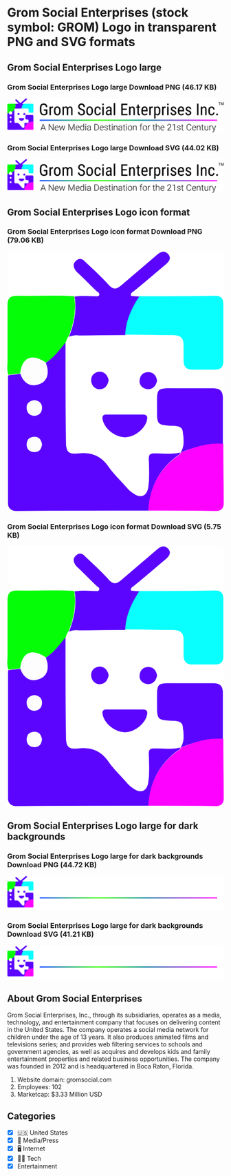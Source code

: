 # Grom Social Enterprises (stock symbol: GROM) Logo in transparent PNG and SVG formats

## Grom Social Enterprises Logo large

### Grom Social Enterprises Logo large Download PNG (46.17 KB)

![Grom Social Enterprises Logo large Download PNG (46.17 KB)](/img/orig/GROM_BIG-3b77312f.png)

### Grom Social Enterprises Logo large Download SVG (44.02 KB)

![Grom Social Enterprises Logo large Download SVG (44.02 KB)](/img/orig/GROM_BIG-a20e3110.svg)

## Grom Social Enterprises Logo icon format

### Grom Social Enterprises Logo icon format Download PNG (79.06 KB)

![Grom Social Enterprises Logo icon format Download PNG (79.06 KB)](/img/orig/GROM-1d27c520.png)

### Grom Social Enterprises Logo icon format Download SVG (5.75 KB)

![Grom Social Enterprises Logo icon format Download SVG (5.75 KB)](/img/orig/GROM-3bd05640.svg)

## Grom Social Enterprises Logo large for dark backgrounds

### Grom Social Enterprises Logo large for dark backgrounds Download PNG (44.72 KB)

![Grom Social Enterprises Logo large for dark backgrounds Download PNG (44.72 KB)](/img/orig/GROM_BIG.D-7f30b7d0.png)

### Grom Social Enterprises Logo large for dark backgrounds Download SVG (41.21 KB)

![Grom Social Enterprises Logo large for dark backgrounds Download SVG (41.21 KB)](/img/orig/GROM_BIG.D-a2f88e74.svg)

## About Grom Social Enterprises

Grom Social Enterprises, Inc., through its subsidiaries, operates as a media, technology, and entertainment company that focuses on delivering content in the United States. The company operates a social media network for children under the age of 13 years. It also produces animated films and televisions series; and provides web filtering services to schools and government agencies, as well as acquires and develops kids and family entertainment properties and related business opportunities. The company was founded in 2012 and is headquartered in Boca Raton, Florida.

1. Website domain: gromsocial.com
2. Employees: 102
3. Marketcap: $3.33 Million USD


## Categories
- [x] 🇺🇸 United States
- [x] 📰 Media/Press
- [x] 🖥️ Internet
- [x] 👩‍💻 Tech
- [x] Entertainment
